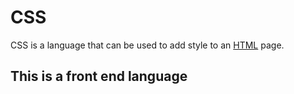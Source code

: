 # CSS

CSS is a language that can be used to add style to an [HTML](/wiki/HTML) page.

## This is a front end language



































































        















        







        



        

        
        